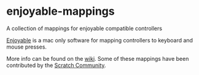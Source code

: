 # enjoyable-mappings
A collection of mappings for enjoyable compatible controllers  

[Enjoyable](https://github.com/shirosaki/enjoyable) is a mac only software for mapping controllers to keyboard and mouse presses.  

More info can be found on the [wiki](https://github.com/hiccup01/enjoyable-mappings/wiki).
Some of these mappings have been contributed by the [Scratch Community](https://scratch.mit.edu).
